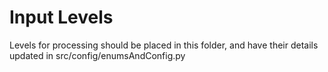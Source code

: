# Input Levels

Levels for processing should be placed in this folder, and have their details updated in src/config/enumsAndConfig.py

